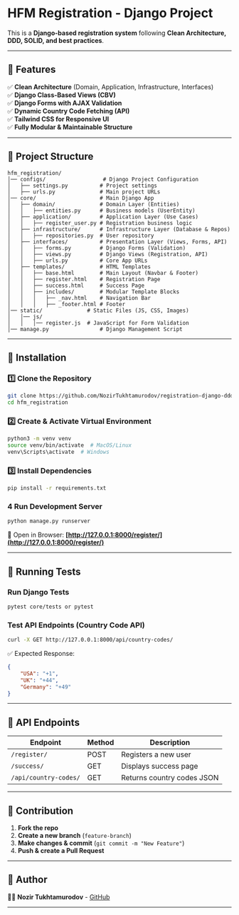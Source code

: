 # HFM Registration - Django Project

This is a **Django-based registration system** following **Clean Architecture, DDD, SOLID, and best practices**.

---

## **📌 Features**
✅ **Clean Architecture** (Domain, Application, Infrastructure, Interfaces)  
✅ **Django Class-Based Views (CBV)**  
✅ **Django Forms with AJAX Validation**  
✅ **Dynamic Country Code Fetching (API)**  
✅ **Tailwind CSS for Responsive UI**  
✅ **Fully Modular & Maintainable Structure**  

---

## **📌 Project Structure**
```
hfm_registration/
│── configs/                  # Django Project Configuration
│   ├── settings.py          # Project settings
│   ├── urls.py              # Main project URLs
│── core/                    # Main Django App
│   ├── domain/              # Domain Layer (Entities)
│   │   ├── entities.py      # Business models (UserEntity)
│   ├── application/         # Application Layer (Use Cases)
│   │   ├── register_user.py # Registration business logic
│   ├── infrastructure/      # Infrastructure Layer (Database & Repos)
│   │   ├── repositories.py  # User repository
│   ├── interfaces/          # Presentation Layer (Views, Forms, API)
│   │   ├── forms.py         # Django Forms (Validation)
│   │   ├── views.py         # Django Views (Registration, API)
│   │   ├── urls.py          # Core App URLs
│   ├── templates/           # HTML Templates
│   │   ├── base.html        # Main Layout (Navbar & Footer)
│   │   ├── register.html    # Registration Page
│   │   ├── success.html     # Success Page
│   │   ├── includes/        # Modular Template Blocks
│   │   │   ├── _nav.html    # Navigation Bar
│   │   │   ├── _footer.html # Footer
│── static/              # Static Files (JS, CSS, Images)
│   │── js/
│   │   │── register.js  # JavaScript for Form Validation
│── manage.py                # Django Management Script
```
---

## **📌 Installation**
### **1️⃣ Clone the Repository**
```sh
git clone https://github.com/NozirTukhtamurodov/registration-django-ddd
cd hfm_registration
```

### **2️⃣ Create & Activate Virtual Environment**
```sh
python3 -m venv venv
source venv/bin/activate  # MacOS/Linux
venv\Scripts\activate  # Windows
```

### **3️⃣ Install Dependencies**
```sh
pip install -r requirements.txt
```

### **4 Run Development Server**
```sh
python manage.py runserver
```
🚀 Open in Browser: **[http://127.0.0.1:8000/register/](http://127.0.0.1:8000/register/)**

---

## **📌 Running Tests**
### **Run Django Tests**
```sh
pytest core/tests or pytest
```

### **Test API Endpoints (Country Code API)**
```sh
curl -X GET http://127.0.0.1:8000/api/country-codes/
```
✅ Expected Response:
```json
{
    "USA": "+1",
    "UK": "+44",
    "Germany": "+49"
}
```

---

## **📌 API Endpoints**
| Endpoint                | Method | Description                     |
|-------------------------|--------|---------------------------------|
| `/register/`           | POST   | Registers a new user            |
| `/success/`            | GET    | Displays success page           |
| `/api/country-codes/`  | GET    | Returns country codes JSON      |

---

## **📌 Contribution**
1. **Fork the repo**
2. **Create a new branch** (`feature-branch`)
3. **Make changes & commit** (`git commit -m "New Feature"`)
4. **Push & create a Pull Request**

---

## **📌 Author**
👨‍💻 **Nozir Tukhtamurodov** - [GitHub](https://github.com/NozirTukhtamurodov)

---
